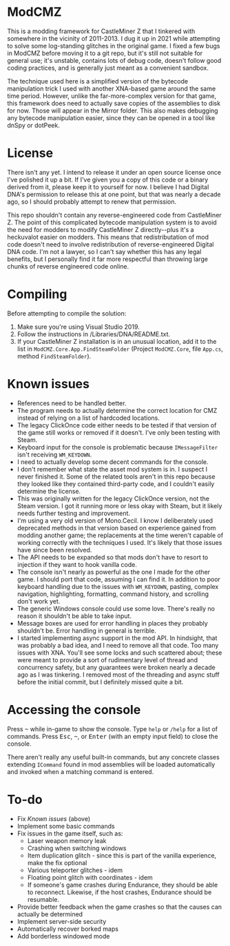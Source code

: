 # ModCMZ #

This is a modding framework for CastleMiner Z that I tinkered with somewhere in the vicinity of 2011-2013.  I dug it up in 2021 while attempting to solve some log-standing glitches in the original game.  I fixed a few bugs in ModCMZ before moving it to a git repo, but it's still not suitable for general use; it's unstable, contains lots of debug code, doesn't follow good coding practices, and is generally just meant as a convenient sandbox.

The technique used here is a simplified version of the bytecode manipulation trick I used with another XNA-based game around the same time period.  However, unlike the far-more-complex version for that game, this framework does need to actually save copies of the assemblies to disk for now.  Those will appear in the Mirror folder.  This also makes debugging any bytecode manipulation easier, since they can be opened in a tool like dnSpy or dotPeek.

# License #

There isn't any yet.  I intend to release it under an open source license once I've polished it up a bit.  If I've given you a copy of this code or a binary derived from it, please keep it to yourself for now.  I believe I had Digital DNA's permission to release this at one point, but that was nearly a decade ago, so I should probably attempt to renew that permission.

This repo shouldn't contain any reverse-engineered code from CastleMiner Z.  The point of this complicated bytecode manipulation system is to avoid the need for modders to modify CastleMiner Z directly--plus it's a heckuvalot easier on modders.  This means that redistributation of mod code doesn't need to involve redistribution of reverse-engineered Digital DNA code.  I'm not a lawyer, so I can't say whether this has any legal benefits, but I personally find it far more respectful than throwing large chunks of reverse engineered code online.

# Compiling #

Before attempting to compile the solution:

1. Make sure you're using Visual Studio 2019.
2. Follow the instructions in /Libraries/DNA/README.txt.
3. If your CastleMiner Z installation is in an unusual location, add it to the list in `ModCMZ.Core.App.FindSteamFolder` (Project `ModCMZ.Core`, file `App.cs`, method `FindSteamFolder`).

# Known issues #

* References need to be handled better.
* The program needs to actually determine the correct location for CMZ instead of relying on a list of hardcoded locations.
* The legacy ClickOnce code either needs to be tested if that version of the game still works or removed if it doesn't.  I've only been testing with Steam.
* Keyboard input for the console is problematic because `IMessageFilter` isn't receiving `WM_KEYDOWN`.
* I need to actually develop some decent commands for the console.
* I don't remember what state the asset mod system is in.  I suspect I never finished it.  Some of the related tools aren't in this repo because they looked like they contained third-party code, and I couldn't easily determine the license.
* This was originally written for the legacy ClickOnce version, not the Steam version.  I got it running more or less okay with Steam, but it likely needs further testing and improvement.
* I'm using a very old version of Mono.Cecil.  I know I deliberately used deprecated methods in that version based on experience gained from modding another game; the replacements at the time weren't capable of working correctly with the techniques I used.  It's likely that those issues have since been resolved.
* The API needs to be expanded so that mods don't have to resort to injection if they want to hook vanilla code.
* The console isn't nearly as powerful as the one I made for the other game.  I should port that code, assuming I can find it.  In addition to poor keyboard handling due to the issues with `WM_KEYDOWN`, pasting, complex navigation, highlighting, formatting, command history, and scrolling don't work yet.
* The generic Windows console could use some love.  There's really no reason it shouldn't be able to take input.
* Message boxes are used for error handling in places they probably shouldn't be.  Error handling in general is terrible.
* I started implementing async support in the mod API.  In hindsight, that was probably a bad idea, and I need to remove all that code.  Too many issues with XNA.  You'll see some locks and such scattered about; these were meant to provide a sort of rudimentary level of thread and concurrency safety, but any guarantees were broken nearly a decade ago as I was tinkering.  I removed most of the threading and async stuff before the initial commit, but I definitely missed quite a bit.

# Accessing the console #

Press <kbd>~</kbd> while in-game to show the console.  Type `help` or `/help` for a list of commands.  Press <kbd>Esc</kbd>, <kbd>~</kbd>, or <kbd>Enter</kbd> (with an empty input field) to close the console.

There aren't really any useful built-in commands, but any concrete classes extending `ICommand` found in mod assemblies will be loaded automatically and invoked when a matching command is entered.

# To-do #

* Fix *Known issues* (above)
* Implement some basic commands
* Fix issues in the game itself, such as:
	* Laser weapon memory leak
	* Crashing when switching windows
	* Item duplication glitch - since this is part of the vanilla experience, make the fix optional
	* Various teleporter glitches - idem
	* Floating point glitch with coordinates - idem
	* If someone's game crashes during Endurance, they should be able to reconnect.  Likewise, if the host crashes, Endurance should be resumable.
* Provide better feedback when the game crashes so that the causes can actually be determined
* Implement server-side security
* Automatically recover borked maps
* Add borderless windowed mode
